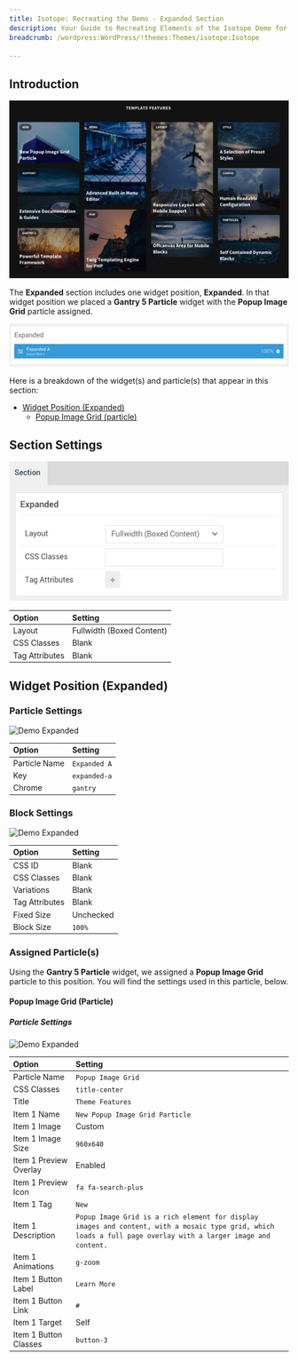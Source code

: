 ```yaml
---
title: Isotope: Recreating the Demo - Expanded Section
description: Your Guide to Recreating Elements of the Isotope Demo for WordPress
breadcrumb: /wordpress:WordPress/!themes:Themes/isotope:Isotope

---
```


## Introduction

![](assets/demo_7.jpeg)

The **Expanded** section includes one widget position, **Expanded**. In that widget position we placed a **Gantry 5 Particle** widget with the **Popup Image Grid** particle assigned.

![](assets/home_expanded.jpeg)

Here is a breakdown of the widget(s) and particle(s) that appear in this section:

* [Widget Position (Expanded)](#widget-position-(expanded))
	* [Popup Image Grid (particle)](#popup-image-grid-(particle))

## Section Settings

![](assets/demo_expanded_settings.jpeg)

| Option           | Setting                   |
| :--------------- | :----------               |
| Layout           | Fullwidth (Boxed Content) |
| CSS Classes      | Blank                     |
| Tag Attributes   | Blank                     |

## Widget Position (Expanded)

### Particle Settings

![Demo Expanded](demo_expanded_1.jpeg)

| Option        | Setting      |
| :-----        | :-----       |
| Particle Name | `Expanded A` |
| Key           | `expanded-a` |
| Chrome        | `gantry`     |

### Block Settings

![Demo Expanded](demo_expanded_2.jpeg)

| Option         | Setting   |
| :-----         | :-----    |
| CSS ID         | Blank     |
| CSS Classes    | Blank     |
| Variations     | Blank     |
| Tag Attributes | Blank     |
| Fixed Size     | Unchecked |
| Block Size     | `100%`    |

### Assigned Particle(s)

Using the **Gantry 5 Particle** widget, we assigned a **Popup Image Grid** particle to this position. You will find the settings used in this particle, below.

#### Popup Image Grid (Particle)

##### Particle Settings

![Demo Expanded](demo_expanded_3.jpeg)

| Option                 | Setting                                                                                                                                                        |
| :-----                 | :-----                                                                                                                                                         |
| Particle Name          | `Popup Image Grid`                                                                                                                                             |
| CSS Classes            | `title-center`                                                                                                                                                 |
| Title                  | `Theme Features`                                                                                                                                            |
| Item 1 Name            | `New Popup Image Grid Particle`                                                                                                                                |
| Item 1 Image           | Custom                                                                                                                                                         |
| Item 1 Image Size      | `960x640`                                                                                                                                                      |
| Item 1 Preview Overlay | Enabled                                                                                                                                                        |
| Item 1 Preview Icon    | `fa fa-search-plus`                                                                                                                                            |
| Item 1 Tag             | `New`                                                                                                                                                          |
| Item 1 Description     | `Popup Image Grid is a rich element for display images and content, with a mosaic type grid, which loads a full page overlay with a larger image and content.` |
| Item 1 Animations      | `g-zoom`                                                                                                                                                       |
| Item 1 Button Label    | `Learn More`                                                                                                                                                   |
| Item 1 Button Link     | `#`                                                                                                                                                            |
| Item 1 Target          | Self                                                                                                                                                           |
| Item 1 Button Classes  | `button-3`                                                                                                                                                     |

